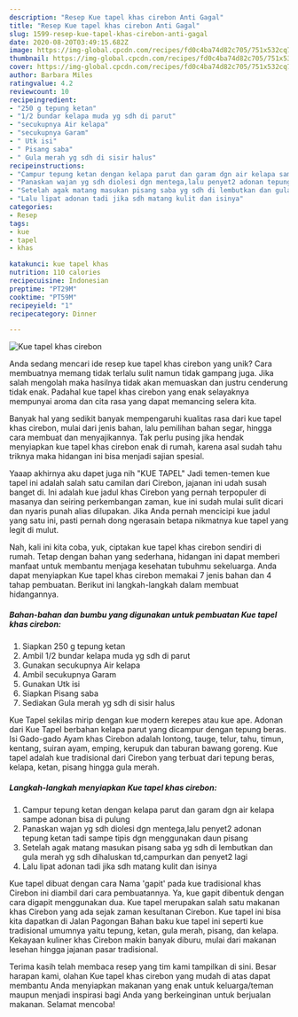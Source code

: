 ```yaml
---
description: "Resep Kue tapel khas cirebon Anti Gagal"
title: "Resep Kue tapel khas cirebon Anti Gagal"
slug: 1599-resep-kue-tapel-khas-cirebon-anti-gagal
date: 2020-08-20T03:49:15.682Z
image: https://img-global.cpcdn.com/recipes/fd0c4ba74d82c705/751x532cq70/kue-tapel-khas-cirebon-foto-resep-utama.jpg
thumbnail: https://img-global.cpcdn.com/recipes/fd0c4ba74d82c705/751x532cq70/kue-tapel-khas-cirebon-foto-resep-utama.jpg
cover: https://img-global.cpcdn.com/recipes/fd0c4ba74d82c705/751x532cq70/kue-tapel-khas-cirebon-foto-resep-utama.jpg
author: Barbara Miles
ratingvalue: 4.2
reviewcount: 10
recipeingredient:
- "250 g tepung ketan"
- "1/2 bundar kelapa muda yg sdh di parut"
- "secukupnya Air kelapa"
- "secukupnya Garam"
- " Utk isi"
- " Pisang saba"
- " Gula merah yg sdh di sisir halus"
recipeinstructions:
- "Campur tepung ketan dengan kelapa parut dan garam dgn air kelapa sampe adonan bisa di pulung"
- "Panaskan wajan yg sdh diolesi dgn mentega,lalu penyet2 adonan tepung ketan tadi sampe tipis dgn menggunakan daun pisang"
- "Setelah agak matang masukan pisang saba yg sdh di lembutkan dan gula merah yg sdh dihaluskan td,campurkan dan penyet2 lagi"
- "Lalu lipat adonan tadi jika sdh matang kulit dan isinya"
categories:
- Resep
tags:
- kue
- tapel
- khas

katakunci: kue tapel khas 
nutrition: 110 calories
recipecuisine: Indonesian
preptime: "PT29M"
cooktime: "PT59M"
recipeyield: "1"
recipecategory: Dinner

---
```



![Kue tapel khas cirebon](https://img-global.cpcdn.com/recipes/fd0c4ba74d82c705/751x532cq70/kue-tapel-khas-cirebon-foto-resep-utama.jpg)

Anda sedang mencari ide resep kue tapel khas cirebon yang unik? Cara membuatnya memang tidak terlalu sulit namun tidak gampang juga. Jika salah mengolah maka hasilnya tidak akan memuaskan dan justru cenderung tidak enak. Padahal kue tapel khas cirebon yang enak selayaknya mempunyai aroma dan cita rasa yang dapat memancing selera kita.

Banyak hal yang sedikit banyak mempengaruhi kualitas rasa dari kue tapel khas cirebon, mulai dari jenis bahan, lalu pemilihan bahan segar, hingga cara membuat dan menyajikannya. Tak perlu pusing jika hendak menyiapkan kue tapel khas cirebon enak di rumah, karena asal sudah tahu triknya maka hidangan ini bisa menjadi sajian spesial.

Yaaap akhirnya aku dapet juga nih &#34;KUE TAPEL&#34; Jadi temen-temen kue tapel ini adalah salah satu camilan dari Cirebon, jajanan ini udah susah banget di. Ini adalah kue jadul khas Cirebon yang pernah terpopuler di masanya dan seiring perkembangan zaman, kue ini sudah mulai sulit dicari dan nyaris punah alias dilupakan. Jika Anda pernah mencicipi kue jadul yang satu ini, pasti pernah dong ngerasain betapa nikmatnya kue tapel yang legit di mulut.


Nah, kali ini kita coba, yuk, ciptakan kue tapel khas cirebon sendiri di rumah. Tetap dengan bahan yang sederhana, hidangan ini dapat memberi manfaat untuk membantu menjaga kesehatan tubuhmu sekeluarga. Anda dapat menyiapkan Kue tapel khas cirebon memakai 7 jenis bahan dan 4 tahap pembuatan. Berikut ini langkah-langkah dalam membuat hidangannya.

<!--inarticleads1-->

##### Bahan-bahan dan bumbu yang digunakan untuk pembuatan Kue tapel khas cirebon:

1. Siapkan 250 g tepung ketan
1. Ambil 1/2 bundar kelapa muda yg sdh di parut
1. Gunakan secukupnya Air kelapa
1. Ambil secukupnya Garam
1. Gunakan  Utk isi
1. Siapkan  Pisang saba
1. Sediakan  Gula merah yg sdh di sisir halus


Kue Tapel sekilas mirip dengan kue modern kerepes atau kue ape. Adonan dari Kue Tapel berbahan kelapa parut yang dicampur dengan tepung beras. Isi Gado-gado Ayam khas Cirebon adalah lontong, tauge, telur, tahu, timun, kentang, suiran ayam, emping, kerupuk dan taburan bawang goreng. Kue tapel adalah kue tradisional dari Cirebon yang terbuat dari tepung beras, kelapa, ketan, pisang hingga gula merah. 

<!--inarticleads2-->

##### Langkah-langkah menyiapkan Kue tapel khas cirebon:

1. Campur tepung ketan dengan kelapa parut dan garam dgn air kelapa sampe adonan bisa di pulung
1. Panaskan wajan yg sdh diolesi dgn mentega,lalu penyet2 adonan tepung ketan tadi sampe tipis dgn menggunakan daun pisang
1. Setelah agak matang masukan pisang saba yg sdh di lembutkan dan gula merah yg sdh dihaluskan td,campurkan dan penyet2 lagi
1. Lalu lipat adonan tadi jika sdh matang kulit dan isinya


Kue tapel dibuat dengan cara Nama &#39;gapit&#39; pada kue tradisional khas Cirebon ini diambil dari cara pembuatannya. Ya, kue gapit dibentuk dengan cara digapit menggunakan dua. Kue tapel merupakan salah satu makanan khas Cirebon yang ada sejak zaman kesultanan Cirebon. Kue tapel ini bisa kita dapatkan di Jalan Pagongan Bahan baku kue tapel ini seperti kue tradisional umumnya yaitu tepung, ketan, gula merah, pisang, dan kelapa. Kekayaan kuliner khas Cirebon makin banyak diburu, mulai dari makanan lesehan hingga jajanan pasar tradisional. 

Terima kasih telah membaca resep yang tim kami tampilkan di sini. Besar harapan kami, olahan Kue tapel khas cirebon yang mudah di atas dapat membantu Anda menyiapkan makanan yang enak untuk keluarga/teman maupun menjadi inspirasi bagi Anda yang berkeinginan untuk berjualan makanan. Selamat mencoba!
